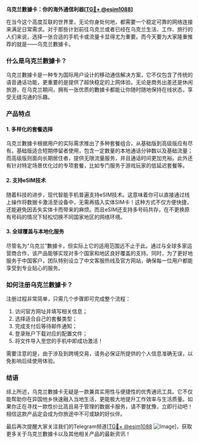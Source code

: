 **乌克兰數據卡：你的海外通信利器[[TG💪+ @esim1088](https://t.me/s/esim1088)]**

在当今这个高度互联的世界里，无论你身处何地，都需要一个稳定可靠的网络连接来满足日常需求。对于那些计划前往乌克兰或者已经在乌克兰生活、工作、旅行的人们来说，选择一张合适的手机卡或流量卡显得尤为重要。而今天要为大家隆重推荐的就是——乌克兰數據卡。

### 什么是乌克兰數據卡？

乌克兰數據卡是一种专为国际用户设计的移动通信解决方案，它不仅包含了传统的语音通话功能，更重要的是提供了超快稳定的上网体验。无论是商务出差还是休闲旅游，在乌克兰期间，拥有一张优质的數據卡都能让你随时随地保持在线状态，享受无缝沟通的乐趣。

### 产品特点

#### 1. 多样化的套餐选择
乌克兰數據卡根据用户的实际需求推出了多种套餐组合，从基础版到高级版应有尽有。基础版适合短期停留者使用，包含一定数量的本地通话分钟数以及基础流量；而高级版则面向长期居住者，提供无限流量服务，并且通话时间更加充裕。此外还有针对特定场景优化过的专项套餐，比如专门服务于游戏玩家的低延迟套餐等。

#### 2. 支持eSIM技术
随着科技的进步，现代智能手机普遍支持eSIM技术。这意味着你可以直接通过线上操作将数据卡激活至设备中，无需再插入实体SIM卡！这种方式不仅方便快捷，还能避免因丢失实体卡而带来的麻烦。而且eSIM还支持多号码共存，在不更换原有号码的情况下轻松切换不同国家地区的网络环境。

#### 3. 全球覆盖与本地化服务
尽管名为“乌克兰”數據卡，但实际上它的适用范围远不止于此。通过与全球多家运营商合作，该产品能够实现对多个国家和地区良好覆盖的支持。同时，为了更好地服务于中国客户，团队特别设立了中文客服热线及官方网站，确保每一位用户都能享受到专业贴心的服务。

### 如何注册乌克兰數據卡？

注册过程非常简单，只需几个步骤即可完成整个流程：
1. 访问官方网址并填写相关信息；
2. 选择适合自己的套餐类型；
3. 完成支付后等待邮件通知；
4. 登录账户下载对应的配置文件；
5. 将文件导入至您的手机中即成功激活！

需要注意的是，由于涉及到跨境交易，请务必保证所提供的个人信息准确无误，以免影响后续使用体验。

### 结语

综上所述，乌克兰數據卡无疑是一款兼具实用性与便捷性的优秀通讯工具。它不仅能帮助你在异国他乡快速融入当地生活，更能极大地提升工作效率与生活质量。如果你正在寻找一款性价比高且易于管理的数据卡服务，请不要犹豫，立即行动吧！相信这款产品定会成为你旅途中不可或缺的好伙伴。

最后再次提醒大家关注我们的Telegram频道[[TG💪+ @esim1088](https://t.me/s/esim1088) ![Image](https://i.postimg.cc/4NQfJmqS/Snipaste-2025-05-13-00-14-12.png)]，获取更多关于乌克兰數據卡以及其他相关产品的最新资讯！